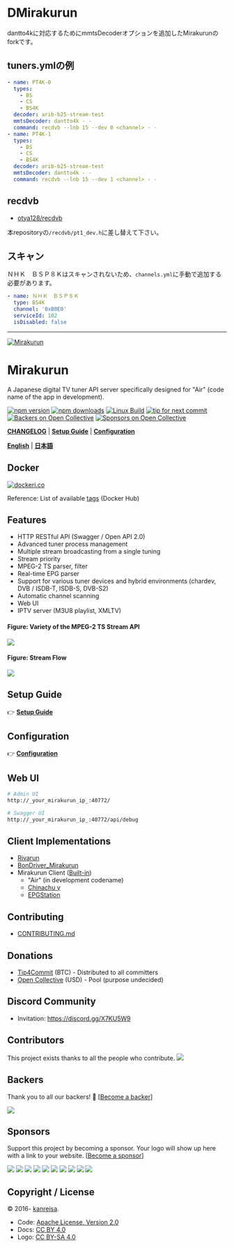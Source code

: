 # DMirakurun
dantto4kに対応するためにmmtsDecoderオプションを追加したMirakurunのforkです。

## tuners.ymlの例
```yaml
- name: PT4K-0
  types:
    - BS
    - CS
    - BS4K
  decoder: arib-b25-stream-test
  mmtsDecoder: dantto4k - -
  command: recdvb --lnb 15 --dev 0 <channel> - -
- name: PT4K-1
  types:
    - BS
    - CS
    - BS4K
  decoder: arib-b25-stream-test
  mmtsDecoder: dantto4k - -
  command: recdvb --lnb 15 --dev 1 <channel> - -
```

## recdvb
- [otya128/recdvb](https://github.com/otya128/recdvb)

本repositoryの`/recdvb/pt1_dev.h`に差し替えて下さい。

## スキャン
ＮＨＫ　ＢＳＰ８Ｋはスキャンされないため、`channels.yml`に手動で追加する必要があります。
```yaml
- name: ＮＨＫ　ＢＳＰ８Ｋ
  type: BS4K
  channel: '0xB0E0'
  serviceId: 102
  isDisabled: false
```

---

[![Mirakurun](https://gist.githubusercontent.com/kanreisa/0ab27d7771e97edce5a24cc81b9b8ce6/raw/8e08d3d91390794b139ed593e3a834a8b41f651c/logo-mirakurun_2025-03-29.svg)](https://github.com/Chinachu/Mirakurun)

# Mirakurun

A Japanese digital TV tuner API server specifically designed for "Air" (code name of the app in development).

[![npm version][npm-img]][npm-url]
[![npm downloads][downloads-image]][downloads-url]
[![Linux Build][azure-pipelines-img]][azure-pipelines-url]
[![tip for next commit](https://tip4commit.com/projects/43158.svg)](https://tip4commit.com/github/Chinachu/Mirakurun)
[![Backers on Open Collective](https://opencollective.com/Mirakurun/backers/badge.svg)](#backers)
[![Sponsors on Open Collective](https://opencollective.com/Mirakurun/sponsors/badge.svg)](#sponsors)

[**CHANGELOG**](CHANGELOG.md) | [**Setup Guide**](doc/Platforms.md) | [**Configuration**](doc/Configuration.md)

[**English**](README.md) | [**日本語**](README.ja.md)

## Docker

[![dockeri.co](https://dockeri.co/image/chinachu/mirakurun)][docker-url]

Reference: List of available [tags](https://hub.docker.com/r/chinachu/mirakurun/tags) (Docker Hub)

## Features

- HTTP RESTful API (Swagger / Open API 2.0)
- Advanced tuner process management
- Multiple stream broadcasting from a single tuning
- Stream priority
- MPEG-2 TS parser, filter
- Real-time EPG parser
- Support for various tuner devices and hybrid environments (chardev, DVB / ISDB-T, ISDB-S, DVB-S2)
- Automatic channel scanning
- Web UI
- IPTV server (M3U8 playlist, XMLTV)

#### Figure: Variety of the MPEG-2 TS Stream API

![](https://gist.githubusercontent.com/kanreisa/0ab27d7771e97edce5a24cc81b9b8ce6/raw/7409e229648e00b55404f9e8342dccb58bbb4ac4/mirakurun-fig-api-variety2.svg)

#### Figure: Stream Flow

![](https://gist.githubusercontent.com/kanreisa/0ab27d7771e97edce5a24cc81b9b8ce6/raw/7409e229648e00b55404f9e8342dccb58bbb4ac4/mirakurun-fig-flow-stream2.svg)

## Setup Guide

👉 [**Setup Guide**](doc/Platforms.md)

## Configuration

👉 [**Configuration**](doc/Configuration.md)

## Web UI

```sh
# Admin UI
http://_your_mirakurun_ip_:40772/

# Swagger UI
http://_your_mirakurun_ip_:40772/api/debug
```

## Client Implementations

- [Rivarun](https://github.com/Chinachu/Rivarun)
- [BonDriver_Mirakurun](https://github.com/Chinachu/BonDriver_Mirakurun)
- Mirakurun Client ([Built-in](https://github.com/Chinachu/Mirakurun/blob/master/src/client.ts))
  - "Air" (in development codename)
  - [Chinachu γ](https://github.com/Chinachu/Chinachu/wiki/Gamma-Installation-V2)
  - [EPGStation](https://github.com/l3tnun/EPGStation)

## Contributing

- [CONTRIBUTING.md](CONTRIBUTING.md)

## Donations

- [Tip4Commit](https://tip4commit.com/github/Chinachu/Mirakurun) (BTC) - Distributed to all committers
- [Open Collective](https://opencollective.com/Mirakurun) (USD) - Pool (purpose undecided)

## Discord Community

- Invitation: https://discord.gg/X7KU5W9

## Contributors

This project exists thanks to all the people who contribute.
<a href="https://github.com/Chinachu/Mirakurun/graphs/contributors"><img src="https://opencollective.com/Mirakurun/contributors.svg?width=890&button=false" /></a>

## Backers

Thank you to all our backers! 🙏 [[Become a backer](https://opencollective.com/Mirakurun#backer)]

<a href="https://opencollective.com/Mirakurun#backers" target="_blank"><img src="https://opencollective.com/Mirakurun/backers.svg?width=890"></a>

## Sponsors

Support this project by becoming a sponsor. Your logo will show up here with a link to your website. [[Become a sponsor](https://opencollective.com/Mirakurun#sponsor)]

<a href="https://opencollective.com/Mirakurun/sponsor/0/website" target="_blank"><img src="https://opencollective.com/Mirakurun/sponsor/0/avatar.svg"></a>
<a href="https://opencollective.com/Mirakurun/sponsor/1/website" target="_blank"><img src="https://opencollective.com/Mirakurun/sponsor/1/avatar.svg"></a>
<a href="https://opencollective.com/Mirakurun/sponsor/2/website" target="_blank"><img src="https://opencollective.com/Mirakurun/sponsor/2/avatar.svg"></a>
<a href="https://opencollective.com/Mirakurun/sponsor/3/website" target="_blank"><img src="https://opencollective.com/Mirakurun/sponsor/3/avatar.svg"></a>
<a href="https://opencollective.com/Mirakurun/sponsor/4/website" target="_blank"><img src="https://opencollective.com/Mirakurun/sponsor/4/avatar.svg"></a>
<a href="https://opencollective.com/Mirakurun/sponsor/5/website" target="_blank"><img src="https://opencollective.com/Mirakurun/sponsor/5/avatar.svg"></a>
<a href="https://opencollective.com/Mirakurun/sponsor/6/website" target="_blank"><img src="https://opencollective.com/Mirakurun/sponsor/6/avatar.svg"></a>
<a href="https://opencollective.com/Mirakurun/sponsor/7/website" target="_blank"><img src="https://opencollective.com/Mirakurun/sponsor/7/avatar.svg"></a>
<a href="https://opencollective.com/Mirakurun/sponsor/8/website" target="_blank"><img src="https://opencollective.com/Mirakurun/sponsor/8/avatar.svg"></a>
<a href="https://opencollective.com/Mirakurun/sponsor/9/website" target="_blank"><img src="https://opencollective.com/Mirakurun/sponsor/9/avatar.svg"></a>

## Copyright / License

&copy; 2016- [kanreisa](https://github.com/kanreisa).

- Code: [Apache License, Version 2.0](LICENSE)
- Docs: [CC BY 4.0](https://creativecommons.org/licenses/by/4.0/)
- Logo: [CC BY-SA 4.0](https://creativecommons.org/licenses/by-sa/4.0/)

[npm-img]: https://img.shields.io/npm/v/mirakurun.svg
[npm-url]: https://npmjs.org/package/mirakurun
[downloads-image]: https://img.shields.io/npm/dm/mirakurun.svg?style=flat
[downloads-url]: https://npmjs.org/package/mirakurun
[azure-pipelines-img]: https://dev.azure.com/chinachu/Mirakurun/_apis/build/status/Chinachu.Mirakurun?branchName=master
[azure-pipelines-url]: https://dev.azure.com/chinachu/Mirakurun/_build/latest?definitionId=1&branchName=master
[docker-url]: https://hub.docker.com/r/chinachu/mirakurun
